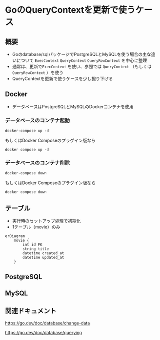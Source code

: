 # GoのQueryContextを更新で使うケース

## 概要

- Goのdatabase/sqlパッケージでPostgreSQLとMySQLを使う場合の主な違いについて `ExecContext` `QueryContext` `QueryRowContext` を中心に整理
- 通常は、更新で`ExecContext` を使い、参照では `QueryContext` （もしくは `QueryRowContext` ）を使う
- QueryContextを更新で使うケースを少し掘り下げる

## Docker

- データベースはPostgreSQLとMySQLのDockerコンテナを使用

### データベースのコンテナ起動

```Shell
docker-compose up -d
```

もしくはDocker Composeのプラグイン版なら

```Shell
docker compose up -d
```

### データベースのコンテナ削除

```Shell
docker-compose down
```

もしくはDocker Composeのプラグイン版なら

```Shell
docker compose down
```

## テーブル

- 実行時のセットアップ処理で初期化
- 1テーブル（movie）のみ

```mermaid
erDiagram
    movie {
        int id PK
        string title
        datetime created_at
        datetime updated_at
    }
```

## PostgreSQL

## MySQL

## 関連ドキュメント

<https://go.dev/doc/database/change-data>

<https://go.dev/doc/database/querying>
